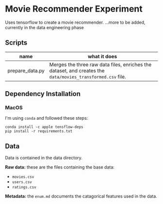 # Movie Recommender Experiment

Uses tensorflow to create a movie recommender.
...more to be added, currently in the data engineering phase

## Scripts

| name            | what it does                                                                                               |
| --------------- | ---------------------------------------------------------------------------------------------------------- |
| prepare_data.py | Merges the three raw data files, enriches the dataset, and creates the `data/movies_transformed.csv` file. |

## Dependency Installation

### MacOS

I'm using `conda` and followed these steps:

```
conda install -c apple tensflow-deps
pip install -r requirements.txt
```

## Data

Data is contained in the data directory.

**Raw data:** these are the files containing the base data:

- `movies.csv`
- `users.csv`
- `ratings.csv`

**Metadata:** the `enum.md` documents the catagorical features used in the data.
